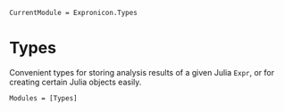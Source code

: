 ```@meta
CurrentModule = Expronicon.Types
```

# Types

Convenient types for storing analysis results of a given Julia `Expr`, or for creating
certain Julia objects easily.

```@autodocs
Modules = [Types]
```

